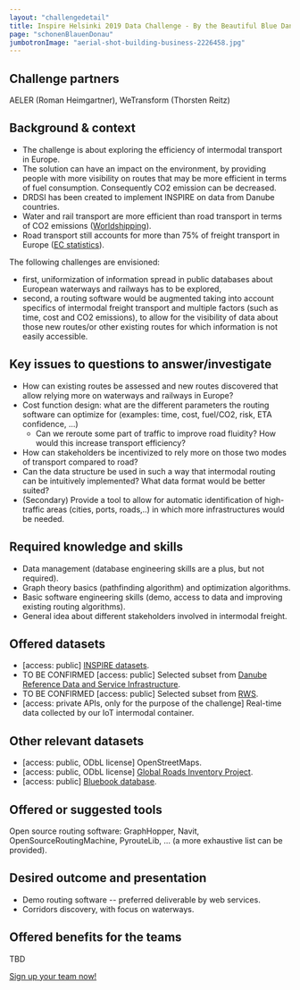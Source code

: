 ```yaml
---
layout: "challengedetail"
title: Inspire Helsinki 2019 Data Challenge - By the Beautiful Blue Danube"
page: "schonenBlauenDonau"
jumbotronImage: "aerial-shot-building-business-2226458.jpg"
---
```

## Challenge partners
AELER (Roman Heimgartner), WeTransform (Thorsten Reitz)

## Background & context
- The challenge is about exploring the efficiency of intermodal transport in Europe.
- The solution can have an impact on the environment, by providing people with more visibility on routes that may be more efficient in terms of fuel consumption. Consequently CO2 emission can be decreased.
- DRDSI has been created to implement INSPIRE on data from Danube countries.
- Water and rail transport are more efficient than road transport in terms of CO2 emissions ([Worldshipping](http://www.worldshipping.org/industry-issues/environment/air-emissions/carbon-emissions)).
- Road transport still accounts for more than 75% of freight transport in Europe ([EC statistics](https://ec.europa.eu/eurostat/statistics-explained/index.php?title=Freight_transport_statistics_-_modal_split)).

The following challenges are envisioned:
- first, uniformization of information spread in public databases about European waterways and railways has to be explored,
- second, a routing software would be augmented taking into account specifics of intermodal freight transport and multiple factors (such as time, cost and CO2 emissions), to allow for the visibility of data about those new routes/or other existing routes for which information is not easily accessible.

## Key issues to questions to answer/investigate
- How can existing routes be assessed and new routes discovered that allow relying more on waterways and railways in Europe?
- Cost function design: what are the different parameters the routing software can optimize for (examples: time, cost, fuel/CO2, risk, ETA confidence, ...)
  * Can we reroute some part of traffic to improve road fluidity? How would this increase transport efficiency?
- How can stakeholders be incentivized to rely more on those two modes of transport compared to road?
- Can the data structure be used in such a way that intermodal routing can be intuitively implemented? What data format would be better suited?
- (Secondary) Provide a tool to allow for automatic identification of high-traffic areas (cities, ports, roads,..) in which more infrastructures would be needed.

## Required knowledge and skills
- Data management (database engineering skills are a plus, but not required).
- Graph theory basics (pathfinding algorithm) and optimization algorithms.
- Basic software engineering skills (demo, access to data and improving existing routing algorithms).
- General idea about different stakeholders involved in intermodal freight.

## Offered datasets
- [access: public] [INSPIRE datasets](http://inspire-geoportal.ec.europa.eu/).
- TO BE CONFIRMED [access: public] Selected subset from [Danube Reference Data and Service Infrastructure](http://drdsi.jrc.ec.europa.eu/).
- TO BE CONFIRMED [access: public] Selected subset from [RWS](https://www.rijkswaterstaat.nl/zakelijk/open-data).
- [access: private APIs, only for the purpose of the challenge] Real-time data collected by our IoT intermodal container.

## Other relevant datasets
- [access: public, ODbL license] OpenStreetMaps.
- [access: public, ODbL license] [Global Roads Inventory Project](https://www.globio.info/download-grip-dataset).
- [access: public] [Bluebook database](https://www.unece.org/trans/main/sc3/bluebook_database.html).

## Offered or suggested tools
Open source routing software: GraphHopper, Navit, OpenSourceRoutingMachine, PyrouteLib, … (a more exhaustive list can be provided).

## Desired outcome and presentation
- Demo routing software -- preferred deliverable by web services.
- Corridors discovery, with focus on waterways.

## Offered benefits for the teams
TBD

<a href="https://link.webropolsurveys.com/S/05E6EB60D2E25D33" class="btn btn-success btn-lg">Sign up your team now!</a>

